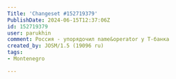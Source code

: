 ```yaml
---
Title: 'Changeset #152719379'
PublishDate: 2024-06-15T12:37:06Z
id: 152719379
user: parukhin
comment: Россия - упорядочил name&operator у Т-банка
created_by: JOSM/1.5 (19096 ru)
tags:
- Montenegro

---
```

